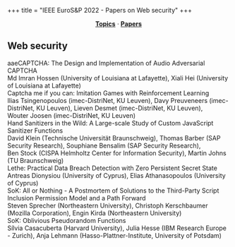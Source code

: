 +++
title = "IEEE EuroS&P 2022 - Papers on Web security"
+++
<center><a href="../topics"><b>Topics</b></a> &middot; <a href="../papers"><b>Papers</b></a></center>
<p>
<h2>Web security</h2><div class="bpaper"><span class="ptitle">aaeCAPTCHA: The Design and Implementation of Audio Adversarial CAPTCHA</span></br><div class="pblock"><span class="author">Md&nbsp;Imran&nbsp;Hossen</span> <span class="institution">(University of Louisiana at Lafayette)</span>, <span class="author">Xiali&nbsp;Hei</span> <span class="institution">(University of Louisiana at Lafayette)</span><br><div class="pextra"></div></div></div><div class="bpaper"><span class="ptitle">Captcha me if you can: Imitation Games with Reinforcement Learning</span></br><div class="pblock"><span class="author">Ilias&nbsp;Tsingenopoulos</span> <span class="institution">(imec-DistriNet, KU Leuven)</span>, <span class="author">Davy&nbsp;Preuveneers</span> <span class="institution">(imec-DistriNet, KU Leuven)</span>, <span class="author">Lieven&nbsp;Desmet</span> <span class="institution">(imec-DistriNet, KU Leuven)</span>, <span class="author">Wouter&nbsp;Joosen</span> <span class="institution">(imec-DistriNet, KU Leuven)</span><br><div class="pextra"></div></div></div><div class="bpaper"><span class="ptitle">Hand Sanitizers in the Wild: A Large-scale Study of Custom JavaScript Sanitizer Functions</span></br><div class="pblock"><span class="author">David&nbsp;Klein</span> <span class="institution">(Technische Universität Braunschweig)</span>, <span class="author">Thomas&nbsp;Barber</span> <span class="institution">(SAP Security Research)</span>, <span class="author">Souphiane&nbsp;Bensalim</span> <span class="institution">(SAP Security Research)</span>, <span class="author">Ben&nbsp;Stock</span> <span class="institution">(CISPA Helmholtz Center for Information Security)</span>, <span class="author">Martin&nbsp;Johns</span> <span class="institution">(TU Braunschweig)</span><br><div class="pextra"></div></div></div><div class="bpaper"><span class="ptitle">Lethe: Practical Data Breach Detection with Zero Persistent Secret State</span></br><div class="pblock"><span class="author">Antreas&nbsp;Dionysiou</span> <span class="institution">(University of Cyprus)</span>, <span class="author">Elias&nbsp;Athanasopoulos</span> <span class="institution">(University of Cyprus)</span><br><div class="pextra"></div></div></div><div class="bpaper"><span class="ptitle">SoK: All or Nothing - A Postmortem of Solutions to the Third-Party Script Inclusion Permission Model and a Path Forward</span></br><div class="pblock"><span class="author">Steven&nbsp;Sprecher</span> <span class="institution">(Northeastern University)</span>, <span class="author">Christoph&nbsp;Kerschbaumer</span> <span class="institution">(Mozilla Corporation)</span>, <span class="author">Engin&nbsp;Kirda</span> <span class="institution">(Northeastern University)</span><br><div class="pextra"></div></div></div><div class="bpaper"><span class="ptitle">SoK: Oblivious Pseudorandom Functions</span></br><div class="pblock"><span class="author">Sílvia&nbsp;Casacuberta</span> <span class="institution">(Harvard University)</span>, <span class="author">Julia&nbsp;Hesse</span> <span class="institution">(IBM Research Europe - Zurich)</span>, <span class="author">Anja&nbsp;Lehmann</span> <span class="institution">(Hasso-Plattner-Institute, University of Potsdam)</span><br><div class="pextra"></div></div></div>